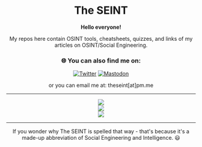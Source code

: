 <div align="center">

# The SEINT

**Hello everyone!**

My repos here contain OSINT tools, cheatsheets, quizzes, and links of my articles on OSINT/Social Engineering.

### 🌐 You can also find me on:
[![Twitter](https://img.shields.io/badge/Twitter-%231DA1F2.svg?style=for-the-badge&logo=Twitter&logoColor=white)](https://twitter.com/seint_pl)
[![Mastodon](https://img.shields.io/badge/-MASTODON-%232B90D9?style=for-the-badge&logo=mastodon&logoColor=white)](https://infosec.exchange/@SEINT)

or you can email me at: theseint[at]pm.me

---

![](https://github-readme-stats.vercel.app/api?username=seintpl&theme=default&hide_border=false&include_all_commits=true&count_private=false)<br/>
![](https://github-readme-streak-stats.herokuapp.com/?user=seintpl&theme=default&hide_border=false)<br/>
![](https://github-readme-stats.vercel.app/api/top-langs/?username=seintpl&theme=default&hide_border=false&include_all_commits=true&count_private=false&layout=compact)

---

If you wonder why The SEINT is spelled that way - that's because it's a made-up abbreviation of Social Engineering and Intelligence. 😃

</div>
